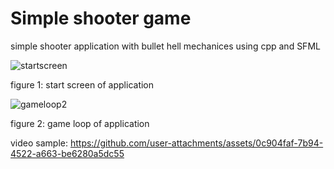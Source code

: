 # Simple shooter game

simple shooter application with bullet hell mechanices using cpp and SFML

![startscreen](https://github.com/user-attachments/assets/a703b19f-66b8-4040-9d94-3a0b889d0314)

figure 1: start screen of application

![gameloop2](https://github.com/user-attachments/assets/51c409c2-b61e-4510-9f2f-b8dbe628f76b)

figure 2: game loop of application

video sample:
https://github.com/user-attachments/assets/0c904faf-7b94-4522-a663-be6280a5dc55


